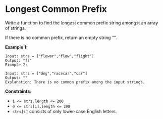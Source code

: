 # Longest Common Prefix

Write a function to find the longest common prefix string amongst an array of strings.

If there is no common prefix, return an empty string "".

 

**Example 1:**
```
Input: strs = ["flower","flow","flight"]
Output: "fl"
Example 2:

Input: strs = ["dog","racecar","car"]
Output: ""
Explanation: There is no common prefix among the input strings.
```

**Constraints:**

- `1 <= strs.length <= 200`
- `0 <= strs[i].length <= 200`
- `strs[i]` consists of only lower-case English letters.